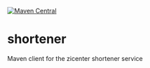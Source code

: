 [![Maven Central](https://maven-badges.herokuapp.com/maven-central/io.github.zicenter/shortener/badge.svg)](https://maven-badges.herokuapp.com/maven-central/io.github.zicenter/shortener)

# shortener

Maven client for the zicenter shortener service
